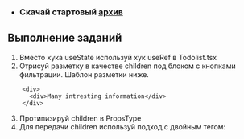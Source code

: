 - ### Скачай стартовый [архив](https://production-it-incubator.s3.eu-central-1.amazonaws.com/file-manager/Archive/70c231bb-fe39-499f-9c9c-0f5f6ab87fe1_sprint-1-extra-practice-3.zip)

## Выполнение заданий
1. Вместо хука useState используй хук useRef в Todolist.tsx
2. Отрисуй разметку в качестве children под блоком с кнопками фильтрации. Шаблон разметки ниже.
```tsx
    <div>
      <div>Many intresting information</div>
    </div>

```
3. Протипизируй children в PropsType
4. Для передачи children используй подход с двойным тегом: <Todolist> </Todolist>
